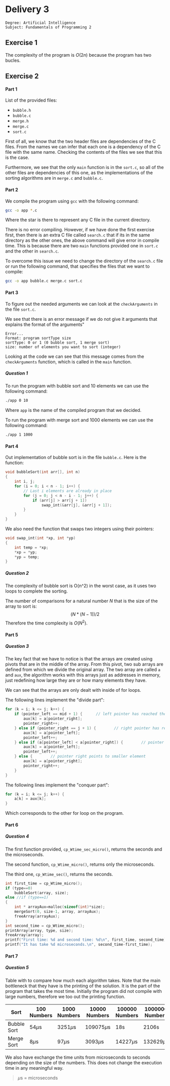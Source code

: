 # Delivery 3
```
Degree: Artificial Intelligence
Subject: Fundamentals of Programming 2

```

## Exercise 1
The complexity of the program is $O(2n)$ because the program has two bucles.
## Exercise 2

#### Part 1
List of the provided files:
- `bubble.h`
- `bubble.c`
- `merge.h`
- `merge.c`
- `sort.c`

First of all, we know that the two header files are dependencies of the C files. From the names we can infer that each one is a dependency of the C file with the same name. Checking the contents of the files we see that this is the case.

Furthermore, we see that the only `main` function is in the `sort.c`, so all of the other files are dependencies of this one, as the implementations of the sorting algorithms are in `merge.c` and `bubble.c`.

#### Part 2
We compile the program using `gcc` with the following command:
```bash
gcc -o app *.c
```
Where the star is there to represent any C file in the current directory.

There is no error compiling. However, if we have done the first exercise first, then there is an extra C file called `search.c` that if its in the same directory as the other ones, the above command will give error in compile time. This is because there are two `main` functions provided one in `sort.c` and the other in `search.c`.

To overcome this issue we need to change the directory of the `search.c` file or run the following command, that specifies the files that we want to compile:
```bash
gcc -o app bubble.c merge.c sort.c
```

#### Part 3
To figure out the needed arguments we can look at the `checkArguments` in the file `sort.c`.

We see that there is an error message if we do not give it arguments that explains the format of the arguments"
```
Error...
Format: program sortType size
sortType: 0 or 1 (0 bubble sort, 1 merge sort)
size: number of elements you want to sort (integer)
```
Looking at the code we can see that this message comes from the `checkArguments` function, which is called in the `main` function.

##### Question 1
To run the program with bubble sort and 10 elements we can use the following command:
```bash
./app 0 10
```
Where `app` is the name of the compiled program that we decided.

To run the program with merge sort and 1000 elements we can use the following command:
```bash
./app 1 1000
```

#### Part 4
Out implementation of bubble sort is in the file `bubble.c`. Here is the function:
```c
void bubbleSort(int arr[], int n)
{
    int i, j;
    for (i = 0; i < n - 1; i++) {
        // Last i elements are already in place
        for (j = 0; j < n - i - 1; j++) {
            if (arr[j] > arr[j + 1])
                swap_int(&arr[j], &arr[j + 1]);
        }
    }
}
```

We also need the function that swaps two integers using their pointers:
```c
void swap_int(int *xp, int *yp)
{
    int temp = *xp;
    *xp = *yp;
    *yp = temp;
}
```

##### Question 2
The complexity of bubble sort is O(n^2) in the worst case, as it uses two loops to complete the sorting.

The number of comparisons for a natural number $N$ that is the size of the array to sort is:
$$
(N * (N - 1)) / 2
$$
Therefore the time complexity is $O(N^2)$.

#### Part 5
##### Question 3
The key fact that we have to notice is that the arrays are created using pivots that are in the middle of the array. From this pivot, two sub arrays are defined from which we divide the original array. The two array are called `a` and `aux`, the algorithm works with this arrays just as addresses in memory, just redefining how large they are or how many elements they have.

We can see that the arrays are only dealt with inside of for loops.

The following lines implement the "divide part":
```c
for (k = i; k <= j; k++) {
    if (pointer_left == mid + 1) {      // left pointer has reached the limit
        aux[k] = a[pointer_right];
        pointer_right++;
    } else if (pointer_right == j + 1) {        // right pointer has reached the limit
        aux[k] = a[pointer_left];
        pointer_left++;
    } else if (a[pointer_left] < a[pointer_right]) {        // pointer left points to smaller element
        aux[k] = a[pointer_left];
        pointer_left++;
    } else {        // pointer right points to smaller element
        aux[k] = a[pointer_right];
        pointer_right++;
    }
}
```
The following lines implement the "conquer part":
```c
for (k = i; k <= j; k++) {
    a[k] = aux[k];
}
```
Which corresponds to the other for loop on the program.
#### Part 6
##### Question 4

The first function provided, `cp_Wtime_sec_micro()`, returns the seconds and the microseconds.

The second function, `cp_Wtime_micro()`, returns only the microseconds.

The third one, `cp_Wtime_sec()`, returns the seconds.


```c
int first_time = cp_Wtime_micro();
if (type==0)
    bubbleSort(array, size);
else //if (type==1)
{
    int * arrayAux=malloc(sizeof(int)*size);
    mergeSort(0, size-1, array, arrayAux);
    freeArray(arrayAux);
}
int second_time = cp_Wtime_micro();
printArray(array, type, size);
freeArray(array);
printf("First time: %d and second time: %d\n", first_time, second_time);
printf("It has take %d microseconds.\n", second_time-first_time);

``` 

#### Part 7
##### Question 5
Table with to compare how much each algorithm takes. Note that the main bottleneck that they have is the printing of the solution. It is the part of the program that takes the most time. Initially the program did not compile with large numbers, therefore we too out the printing function.

| Sort        | 100 Numbers | 1000 Numbers | 10000 Numbers | 100000 Numbers | 1000000 Numbers |
| ----------- | ----------- | ------------ | ------------- | -------------- | --------------- |
| Bubble Sort | 54$\mu$s    | 3251$\mu$s   | 109075$\mu$s  | 18s            | 2106s           |
| Merge Sort  | 8$\mu$s     | 97$\mu$s     | 3093$\mu$s    | 14227$\mu$s    | 132629$\mu$s    |

We also have exchange the time units from microseconds to seconds depending on the size of the numbers. This does not change the execution time in any meaningful way.

> $\mu$s = microseconds

